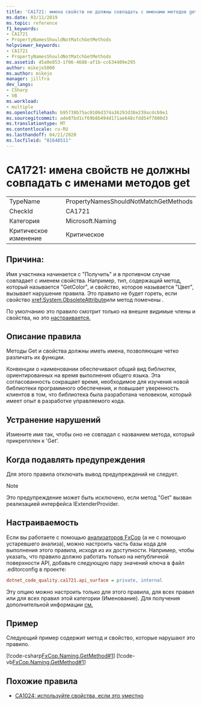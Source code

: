 ```yaml
---
title: 'CA1721: имена свойств не должны совпадать с именами методов get'
ms.date: 03/11/2019
ms.topic: reference
f1_keywords:
- CA1721
- PropertyNamesShouldNotMatchGetMethods
helpviewer_keywords:
- CA1721
- PropertyNamesShouldNotMatchGetMethods
ms.assetid: 45a0e853-1f06-4688-af1b-cc634409e295
author: mikejo5000
ms.author: mikejo
manager: jillfra
dev_langs:
- CSharp
- VB
ms.workload:
- multiple
ms.openlocfilehash: b95738b75ac0106d374a36293d38e239acdcb9e1
ms.sourcegitcommit: ade07bd1cf69b8b494d171ae648cfdd54f7800d3
ms.translationtype: MT
ms.contentlocale: ru-RU
ms.lasthandoff: 04/21/2020
ms.locfileid: "81648511"
---
```

# <a name="ca1721-property-names-should-not-match-get-methods"></a>CA1721: имена свойств не должны совпадать с именами методов get

|||
|-|-|
|TypeName|PropertyNamesShouldNotMatchGetMethods|
|CheckId|CA1721|
|Категория|Microsoft.Naming|
|Критическое изменение|Критическое|

## <a name="cause"></a>Причина:

Имя участника начинается с "Получить" и в противном случае совпадает с именем свойства. Например, тип, содержащий метод, который называется "GetColor", и свойство, которое называется "Цвет", вызывает нарушение правила.
Это правило не будет гореть, если свойство <xref:System.ObsoleteAttribute>или метод помечены .

По умолчанию это правило смотрит только на внешне видимые члены и свойства, но это [настраивается.](#configurability)

## <a name="rule-description"></a>Описание правила

Методы Get и свойства должны иметь имена, позволяющие четко различать их функции.

Конвенции о наименовании обеспечивают общий вид библиотек, ориентированных на время выполнения общего языка. Эта согласованность сокращает время, необходимое для изучения новой библиотеки программного обеспечения, и повышает уверенность клиентов в том, что библиотека была разработана человеком, который имеет опыт в разработке управляемого кода.

## <a name="how-to-fix-violations"></a>Устранение нарушений

Измените имя так, чтобы оно не совпадал с названием метода, который прикрепллен к 'Get'.

## <a name="when-to-suppress-warnings"></a>Когда подавлять предупреждения

Для этого правила отключать вывод предупреждений не следует.

> [!NOTE]
> Это предупреждение может быть исключено, если метод "Get" вызван реализацией интерфейса IExtenderProvider.

## <a name="configurability"></a>Настраиваемость

Если вы работаете с помощью [анализаторов FxCop](install-fxcop-analyzers.md) (а не с помощью устаревшего анализа), можно настроить часть базы кода для выполнения этого правила, исходя из их доступности. Например, чтобы указать, что правило должно работать только на непубличной поверхности API, добавьте следующую пару значений ключа в файл .editorconfig в проекте:

```ini
dotnet_code_quality.ca1721.api_surface = private, internal
```

Эту опцию можно настроить только для этого правила, для всех правил или для всех правил этой категории (Именование). Для получения дополнительной информации [см.](configure-fxcop-analyzers.md)

## <a name="example"></a>Пример

Следующий пример содержит метод и свойство, которые нарушают это правило.

[!code-csharp[FxCop.Naming.GetMethod#1](../code-quality/codesnippet/CSharp/ca1721-property-names-should-not-match-get-methods_1.cs)]
[!code-vb[FxCop.Naming.GetMethod#1](../code-quality/codesnippet/VisualBasic/ca1721-property-names-should-not-match-get-methods_1.vb)]

## <a name="related-rules"></a>Похожие правила

- [CA1024: используйте свойства, если это уместно](../code-quality/ca1024.md)
